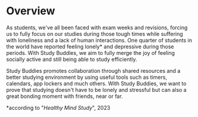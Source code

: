 # Overview

As students, we've all been faced with exam weeks and revisions, forcing us to fully focus on our studies during those tough times while suffering with loneliness and a lack of human interactions. One quarter of students in the world have reported feeling lonely* and depressive during those periods. With Study Buddies, we aim to fully merge the joy of feeling socially active and still being able to study efficiently. 

Study Buddies promotes collaboration through shared resources and a better studying environment by using useful tools such as timers, calendars, app lockers and much others. With Study Buddies, we want to prove that studying doesn't have to be lonely and stressful but can also a great bonding moment with friends, near or far. 

*according to "_Healthy Mind Study_", 2023